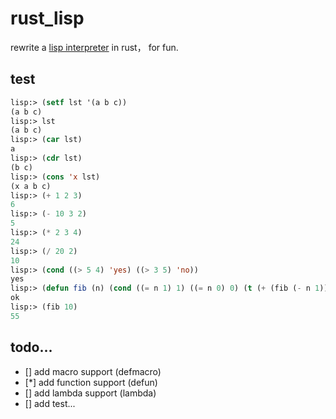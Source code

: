 # rust_lisp
rewrite a [lisp interpreter](https://github.com/gpgkd906/PhpLisp2) in rust， for fun.

## test 
```lisp
lisp:> (setf lst '(a b c))
(a b c)
lisp:> lst
(a b c)
lisp:> (car lst)
a
lisp:> (cdr lst)
(b c)
lisp:> (cons 'x lst)
(x a b c)
lisp:> (+ 1 2 3)
6
lisp:> (- 10 3 2)
5
lisp:> (* 2 3 4)
24
lisp:> (/ 20 2)
10
lisp:> (cond ((> 5 4) 'yes) ((> 3 5) 'no))
yes
lisp:> (defun fib (n) (cond ((= n 1) 1) ((= n 0) 0) (t (+ (fib (- n 1)) (fib (- n 2))))))
ok
lisp:> (fib 10)
55
```

## todo...

- [] add macro support (defmacro)
- [*] add function support (defun)
- [] add lambda support (lambda)
- [] add test...